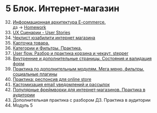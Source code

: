 # 5 Блок. Интернет-магазин
32. [Информационная архитектура E-commerce.](./WD-5-32.md)  
дз -> [Homework](./WD-5-32-homework.md)
33. [UX Сценарии - User Stories](./WD-5-33.md)
34. [Чеклист юзабилити интернет магазина](./WD-5-34.md)
35. [Карточка товара.](./WD-5-35.md)
36. [Категории и Фильтры. Практика.](./WD-5-36.md)
37. [User flow. Разбор и практика корзина и чекаут, stepper](./WD-5-37.md)
38. [Внутренние и дополнительные страницы. Состояния и валидация форм](./WD-5-38.md)
39. [Практика по дополнительным модулям. Мега меню, фильтры, социальные плагины](./WD-5-39.md)
40. [Практика: респонсив для online store](./WD-5-40.md)
41. [Кастомизация email уведомлений и рассылок](./WD-5-41.md)
42. [Популярные фреймворки для интернет-магазинов. Практика в аудитории](./WD-5-42.md)
43. Дополнительная практика с разбором ДЗ. Практика в аудитории
44. Модуль 5
